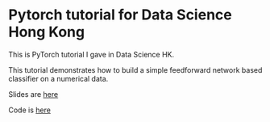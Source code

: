 # Pytorch tutorial for Data Science Hong Kong

This is PyTorch tutorial I gave in Data Science HK.

This tutorial demonstrates how to build a simple feedforward network based classifier on a numerical data.

Slides are [here](https://github.com/pranav-ust/pytorch-tutorial/blob/master/slides.pdf)

Code is [here](https://github.com/pranav-ust/pytorch-tutorial/blob/master/code.ipynb)

